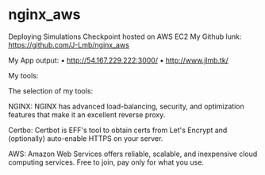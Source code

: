 # nginx_aws


Deploying Simulations Checkpoint hosted on AWS EC2
My Github lunk: https://github.com/J-Lmb/nginx_aws

My App output: 
    • http://54.167.229.222:3000/
    • http://www.jlmb.tk/

My tools:

The selection of my tools:

NGINX: NGINX has advanced load-balancing, security, and optimization features that make it an excellent reverse proxy.

Certbo: Certbot is EFF's tool to obtain certs from Let's Encrypt and (optionally) auto-enable HTTPS on your server.

AWS: Amazon Web Services offers reliable, scalable, and inexpensive cloud computing services. Free to join, pay only for what you use.



